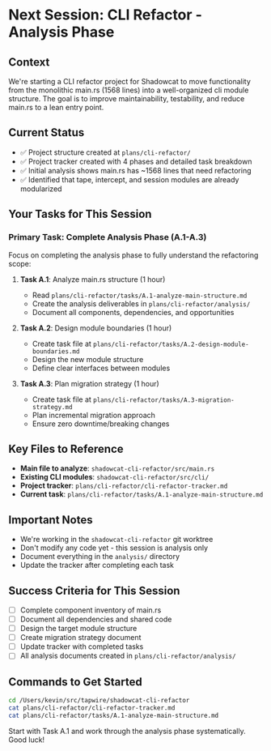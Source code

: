 # Next Session: CLI Refactor - Analysis Phase

## Context
We're starting a CLI refactor project for Shadowcat to move functionality from the monolithic main.rs (1568 lines) into a well-organized cli module structure. The goal is to improve maintainability, testability, and reduce main.rs to a lean entry point.

## Current Status
- ✅ Project structure created at `plans/cli-refactor/`
- ✅ Project tracker created with 4 phases and detailed task breakdown
- ✅ Initial analysis shows main.rs has ~1568 lines that need refactoring
- ✅ Identified that tape, intercept, and session modules are already modularized

## Your Tasks for This Session

### Primary Task: Complete Analysis Phase (A.1-A.3)
Focus on completing the analysis phase to fully understand the refactoring scope:

1. **Task A.1**: Analyze main.rs structure (1 hour)
   - Read `plans/cli-refactor/tasks/A.1-analyze-main-structure.md`
   - Create the analysis deliverables in `plans/cli-refactor/analysis/`
   - Document all components, dependencies, and opportunities

2. **Task A.2**: Design module boundaries (1 hour)
   - Create task file at `plans/cli-refactor/tasks/A.2-design-module-boundaries.md`
   - Design the new module structure
   - Define clear interfaces between modules

3. **Task A.3**: Plan migration strategy (1 hour)
   - Create task file at `plans/cli-refactor/tasks/A.3-migration-strategy.md`
   - Plan incremental migration approach
   - Ensure zero downtime/breaking changes

## Key Files to Reference
- **Main file to analyze**: `shadowcat-cli-refactor/src/main.rs`
- **Existing CLI modules**: `shadowcat-cli-refactor/src/cli/`
- **Project tracker**: `plans/cli-refactor/cli-refactor-tracker.md`
- **Current task**: `plans/cli-refactor/tasks/A.1-analyze-main-structure.md`

## Important Notes
- We're working in the `shadowcat-cli-refactor` git worktree
- Don't modify any code yet - this session is analysis only
- Document everything in the `analysis/` directory
- Update the tracker after completing each task

## Success Criteria for This Session
- [ ] Complete component inventory of main.rs
- [ ] Document all dependencies and shared code
- [ ] Design the target module structure
- [ ] Create migration strategy document
- [ ] Update tracker with completed tasks
- [ ] All analysis documents created in `plans/cli-refactor/analysis/`

## Commands to Get Started
```bash
cd /Users/kevin/src/tapwire/shadowcat-cli-refactor
cat plans/cli-refactor/cli-refactor-tracker.md
cat plans/cli-refactor/tasks/A.1-analyze-main-structure.md
```

Start with Task A.1 and work through the analysis phase systematically. Good luck!